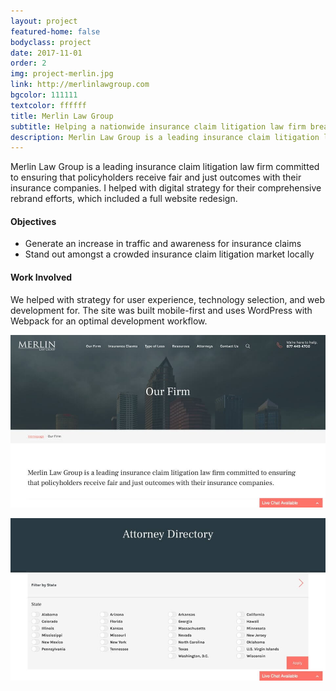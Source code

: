 ```yaml
---
layout: project
featured-home: false
bodyclass: project
date: 2017-11-01
order: 2
img: project-merlin.jpg
link: http://merlinlawgroup.com
bgcolor: 111111
textcolor: ffffff
title: Merlin Law Group
subtitle: Helping a nationwide insurance claim litigation law firm breakthrough the competition with a smarter online presence
description: Merlin Law Group is a leading insurance claim litigation law firm committed to ensuring that policyholders receive fair and just outcomes with their insurance companies.
---
```


Merlin Law Group is a leading insurance claim litigation law firm committed to ensuring that policyholders receive fair and just outcomes with their insurance companies. I helped with digital strategy for their comprehensive rebrand efforts, which included a full website redesign.

#### Objectives
* Generate an increase in traffic and awareness for insurance claims
* Stand out amongst a crowded insurance claim litigation market locally

#### Work Involved
We helped with strategy for user experience, technology selection, and web development for. The site was built mobile-first and uses WordPress with Webpack for an optimal development workflow.

![merlin our firm image](/assets/images/project-mlg-firm.jpg)

![merlin attorney directory image](/assets/images/project-mlg-attorneys.jpg)
